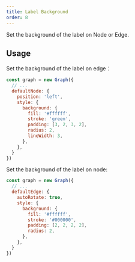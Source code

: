 ```yaml
---
title: Label Background
order: 8
---
```


Set the background of the label on Node or Edge.

## Usage

Set the background of the label on edge：

```javascript
const graph = new Graph({
  // ...
  defaultNode: {
    position: 'left',
    style: {
      background: {
        fill: '#ffffff',
        stroke: 'green',
        padding: [3, 2, 3, 2],
        radius: 2,
        lineWidth: 3,
      },
    },
  }
})
```

Set the background of the label on node:

```javascript
const graph = new Graph({
  // ...
  defaultEdge: {
    autoRotate: true,
    style: {
      background: {
        fill: '#ffffff',
        stroke: '#000000',
        padding: [2, 2, 2, 2],
        radius: 2,
      },
    },
  }
})
```
